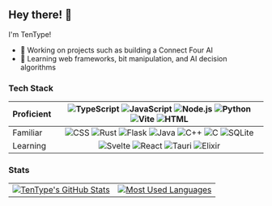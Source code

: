 ## Hey there! :wave:

I'm TenType!

- 🔭 Working on projects such as building a Connect Four AI
- 🌱 Learning web frameworks, bit manipulation, and AI decision algorithms

### Tech Stack

| Proficient     | ![TypeScript](https://img.shields.io/badge/TypeScript-3178C6?logo=typescript&logoColor=white) ![JavaScript](https://img.shields.io/badge/JavaScript-black?logo=javascript&logoColor=%23F7DF1E) ![Node.js](https://img.shields.io/badge/Node.js-3C873A?logo=node.js&logoColor=white) ![Python](https://img.shields.io/badge/Python-3670A0?logo=python&logoColor=white) ![Vite](https://img.shields.io/badge/Vite-%23646CFF.svg?logo=vite&logoColor=white) ![HTML](https://img.shields.io/badge/HTML-e34c26?logo=html5&logoColor=white) |
| -------------- | :--: |
| Familiar       | ![CSS](https://img.shields.io/badge/CSS-2162AF?logo=css3&logoColor=white) ![Rust](https://img.shields.io/badge/Rust-e33414?logo=rust&logoColor=white) ![Flask](https://img.shields.io/badge/Flask-black?logo=flask&logoColor=white) ![Java](https://img.shields.io/badge/Java-f89820?logo=openjdk&logoColor=white) ![C++](https://img.shields.io/badge/C++-044F88?logo=c%2B%2B&logoColor=white) ![C](https://img.shields.io/badge/C-044F88?logo=c&logoColor=white) ![SQLite](https://img.shields.io/badge/SQLite-%2307405e.svg?logo=sqlite&logoColor=white) |
| Learning       |  ![Svelte](https://img.shields.io/badge/Svelte-%23f1413d.svg?logo=svelte&logoColor=white) ![React](https://img.shields.io/badge/React-%2320232a.svg?logo=react&logoColor=%2361DAFB) ![Tauri](https://img.shields.io/badge/Tauri-%2324C8DB.svg?logo=tauri&logoColor=%23FFFFFF) ![Elixir](https://img.shields.io/badge/Elixir-674774?logo=elixir&logoColor=white) |

### Stats

<table>
  <tr>
    <td align="center" style="padding=0;width=50%;">
      <a href="https://github-readme-stats.vercel.app/api?username=TenType&hide_border=true&count_private=true&show_icons=true&icon_color=FFD700&bg_color=70,000000,2a5298&title_color=ff000&text_color=fff&include_all_commits=true&role=OWNER,COLLABORATOR">
        <img align="center" style="padding=0;" alt="TenType's GitHub Stats" src="https://github-readme-stats.vercel.app/api?username=TenType&hide_border=true&count_private=true&show_icons=true&icon_color=FFD700&bg_color=70,000000,2a5298&title_color=ff000&text_color=fff&include_all_commits=true&role=OWNER,COLLABORATOR">
      </a>
    </td>
    <td align="center" style="padding=0;width=50%;">
      <a href="https://github-readme-stats.vercel.app/api/top-langs/?username=TenType&hide_border=true&theme=github_dark&layout=compact&bg_color=70,000000,2a5298&title_color=ff000&text_color=fff&langs_count=8&role=OWNER,COLLABORATOR">
        <img align="center" style="padding=0;" alt="Most Used Languages" src="https://github-readme-stats.vercel.app/api/top-langs/?username=TenType&hide_border=true&theme=github_dark&layout=compact&bg_color=70,000000,2a5298&title_color=ff000&text_color=fff&langs_count=8&role=OWNER,COLLABORATOR">
      </a>
    </td>
  <tr>
<table>
